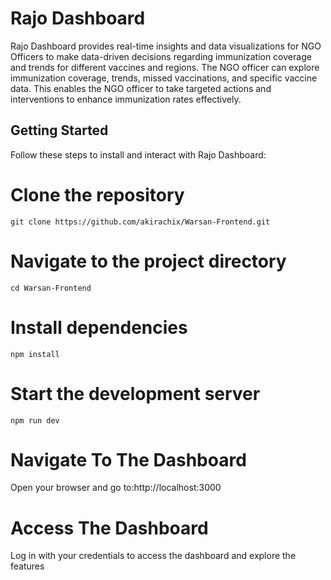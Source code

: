 # Rajo Dashboard

Rajo Dashboard provides real-time insights and data visualizations for NGO Officers to make data-driven decisions regarding immunization coverage and trends for different vaccines and regions. The NGO officer can explore immunization coverage, trends, missed vaccinations, and specific vaccine data. This enables the NGO officer to take targeted actions and interventions to enhance immunization rates effectively.


## Getting Started

Follow these steps to install and interact with Rajo Dashboard:


# Clone the repository
`git clone https://github.com/akirachix/Warsan-Frontend.git`

# Navigate to the project directory
`cd Warsan-Frontend`

# Install dependencies
`npm install`

# Start the development server
`npm run dev`

# Navigate To The Dashboard
Open your browser and go to:http://localhost:3000

# Access The Dashboard
Log in with your credentials to access the dashboard and explore the features
